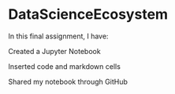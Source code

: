 ﻿# DataScienceEcosystem
In this final assignment, I have:

Created a Jupyter Notebook

Inserted code and markdown cells

Shared my notebook through GitHub
